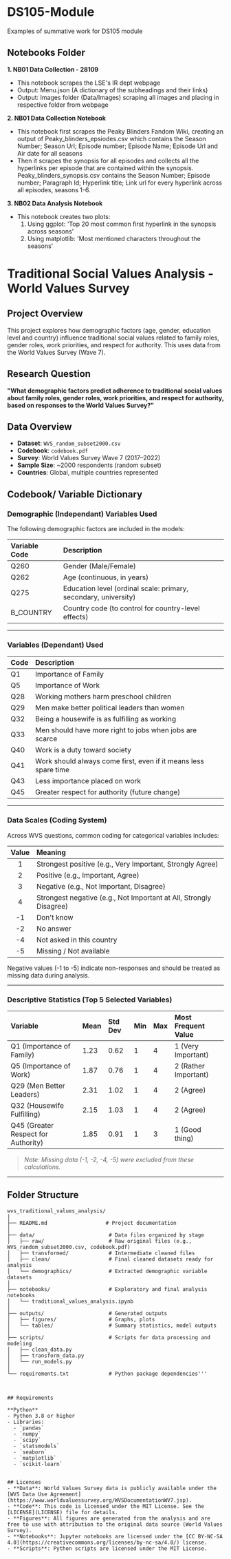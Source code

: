 # DS105-Module
Examples of summative work for DS105 module

## Notebooks Folder
**1. NB01 Data Collection - 28109**
- This notebook scrapes the LSE's IR dept webpage
- Output: Menu.json (A dictionary of the subheadings and their links)
- Output: Images folder (Data/Images) scraping all images and placing in respective folder from webpage

**2. NB01 Data Collection Notebook**
- This notebook first scrapes the Peaky Blinders Fandom Wiki, creating an output of Peaky_blinders_epsiodes.csv which contains the Season Number; Season Url; Episode number; Episode Name; Episode Url and Air date for all seasons
- Then it scrapes the synopsis for all episodes and collects all the hyperlinks per episode that are contained within the synopsis. Peaky_blinders_synopsis.csv contains the Season Number; Episode number; Paragraph Id; Hyperlink title; Link url for every hyperlink across all episodes, seasons 1-6.

**3. NB02 Data Analysis Notebook**
   -  This notebook creates two plots:
         1. Using ggplot: 'Top 20 most common first hyperlink in the synopsis across seasons'
         2. Using matplotlib: 'Most mentioned characters throughout the seasons'
    



# Traditional Social Values Analysis - World Values Survey

## Project Overview
This project explores how demographic factors (age, gender, education level and country) influence traditional social values related to family roles, gender roles, work priorities, and respect for authority. This uses data from the World Values Survey (Wave 7).

## Research Question
**"What demographic factors predict adherence to traditional social values about family roles, gender roles, work priorities, and respect for authority, based on responses to the World Values Survey?"**

## Data Overview
- **Dataset**: `WVS_random_subset2000.csv`
- **Codebook**: `codebook.pdf`
- **Survey**: World Values Survey Wave 7 (2017–2022)
- **Sample Size**: ~2000 respondents (random subset)
- **Countries**: Global, multiple countries represented

## Codebook/ Variable Dictionary

### Demographic (Independant) Variables Used

The following demographic factors are included in the models:

| Variable Code | Description |
|:--------------|:------------|
| Q260          | Gender (Male/Female) |
| Q262          | Age (continuous, in years) |
| Q275          | Education level (ordinal scale: primary, secondary, university) |
| B_COUNTRY     | Country code (to control for country-level effects) |

---

### Variables (Dependant) Used

| Code | Description |
|:-----|:------------|
| Q1   | Importance of Family |
| Q5   | Importance of Work |
| Q28  | Working mothers harm preschool children |
| Q29  | Men make better political leaders than women |
| Q32  | Being a housewife is as fulfilling as working |
| Q33  | Men should have more right to jobs when jobs are scarce |
| Q40  | Work is a duty toward society |
| Q41  | Work should always come first, even if it means less spare time |
| Q43  | Less importance placed on work |
| Q45  | Greater respect for authority (future change) |

---

### Data Scales (Coding System)
Across WVS questions, common coding for categorical variables includes:

| Value | Meaning |
|:-----:|:--------|
| 1     | Strongest positive (e.g., Very Important, Strongly Agree) |
| 2     | Positive (e.g., Important, Agree) |
| 3     | Negative (e.g., Not Important, Disagree) |
| 4     | Strongest negative (e.g., Not Important at All, Strongly Disagree) |
| -1    | Don't know |
| -2    | No answer |
| -4    | Not asked in this country |
| -5    | Missing / Not available |

Negative values (-1 to -5) indicate non-responses and should be treated as missing data during analysis.

---

### Descriptive Statistics (Top 5 Selected Variables)

| Variable | Mean | Std Dev | Min | Max | Most Frequent Value |
|:---------|:-----|:--------|:----|:----|:--------------------|
| Q1 (Importance of Family) | 1.23 | 0.62 | 1 | 4 | 1 (Very Important) |
| Q5 (Importance of Work)   | 1.87 | 0.76 | 1 | 4 | 2 (Rather Important) |
| Q29 (Men Better Leaders)  | 2.31 | 1.02 | 1 | 4 | 2 (Agree) |
| Q32 (Housewife Fulfilling) | 2.15 | 1.03 | 1 | 4 | 2 (Agree) |
| Q45 (Greater Respect for Authority) | 1.85 | 0.91 | 1 | 3 | 1 (Good thing) |

> *Note: Missing data (-1, -2, -4, -5) were excluded from these calculations.*

---

## Folder Structure
```plaintext
wvs_traditional_values_analysis/
│
├── README.md                   # Project documentation
│
├── data/                        # Data files organized by stage
│   ├── raw/                     # Raw original files (e.g., WVS_random_subset2000.csv, codebook.pdf)
│   ├── transformed/             # Intermediate cleaned files
│   ├── clean/                   # Final cleaned datasets ready for analysis
│   └── demographics/            # Extracted demographic variable datasets
│
├── notebooks/                   # Exploratory and final analysis notebooks
│   └── traditional_values_analysis.ipynb
│
├── outputs/                     # Generated outputs
│   ├── figures/                 # Graphs, plots
│   └── tables/                  # Summary statistics, model outputs
│
├── scripts/                     # Scripts for data processing and modeling
│   ├── clean_data.py
│   ├── transform_data.py
│   └── run_models.py
│
└── requirements.txt             # Python package dependencies'''



## Requirements

**Python**
- Python 3.8 or higher
- Libraries:
  - `pandas`
  - `numpy`
  - `scipy`
  - `statsmodels`
  - `seaborn`
  - `matplotlib`
  - `scikit-learn`


## Licenses
- **Data**: World Values Survey data is publicly available under the [WVS Data Use Agreement](https://www.worldvaluessurvey.org/WVSDocumentationWV7.jsp).
- **Code**: This code is licensed under the MIT License. See the [LICENSE](LICENSE) file for details.
- **Figures**: All figures are generated from the analysis and are free to use with attribution to the original data source (World Values Survey).
- **Notebooks**: Jupyter notebooks are licensed under the [CC BY-NC-SA 4.0](https://creativecommons.org/licenses/by-nc-sa/4.0/) license.
- **Scripts**: Python scripts are licensed under the MIT License. 



